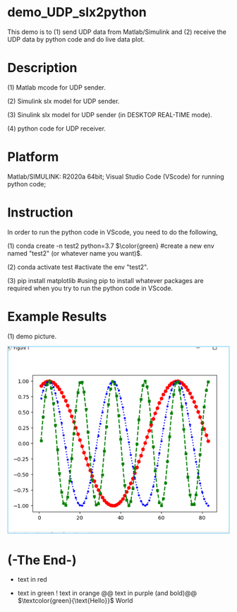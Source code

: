 # demo_UDP_slx2python
This demo is to (1) send UDP data from Matlab/Simulink and (2) receive the UDP data by python code and do live data plot.


# Description
(1) Matlab mcode for UDP sender.

(2) Simulink slx model for UDP sender.

(3) Sinulink slx model for UDP sender (in DESKTOP REAL-TIME mode).

(4) python code for UDP receiver.


# Platform
Matlab/SIMULINK: R2020a 64bit;
Visual Studio Code (VScode) for running python code;


# Instruction
In order to run the python code in VScode, you need to do the following,

(1) conda create -n test2 python=3.7  $\color{green} #create a new env named "test2" (or whatever name you want)$.

(2) conda activate test  #activate the env "test2".

(3) pip install matplotlib  #using pip to install whatever packages are required when you try to run the python code in VScode.


# Example Results
(1) demo picture.

![teng4_demo2_example_screenshot_20230223_171019](https://github.com/teng4/demo_UDP_slx2python/blob/main/teng4_demo2_example_screenshot_20230223_171019.png)


# (-The End-)


- text in red
+ text in green
! text in orange
@@ text in purple (and bold)@@
$\textcolor{green}{\text{Hello}}$ World
